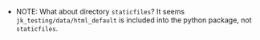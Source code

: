 * NOTE: What about directory `staticfiles`? It seems `jk_testing/data/html_default` is included into the python package, not `staticfiles`.
